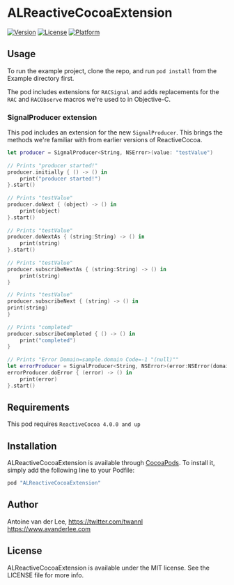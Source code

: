 # ALReactiveCocoaExtension

[![Version](https://img.shields.io/cocoapods/v/ALReactiveCocoaExtension.svg?style=flat)](http://cocoapods.org/pods/ALReactiveCocoaExtension)
[![License](https://img.shields.io/cocoapods/l/ALReactiveCocoaExtension.svg?style=flat)](http://cocoapods.org/pods/ALReactiveCocoaExtension)
[![Platform](https://img.shields.io/cocoapods/p/ALReactiveCocoaExtension.svg?style=flat)](http://cocoapods.org/pods/ALReactiveCocoaExtension)

## Usage

To run the example project, clone the repo, and run `pod install` from the Example directory first.

The pod includes extensions for `RACSignal` and adds replacements for the `RAC` and `RACObserve` macros we're used to in Objective-C.

### SignalProducer extension
This pod includes an extension for the new `SignalProducer`. This brings the methods we're familiar with from earlier versions of ReactiveCocoa.

```swift
let producer = SignalProducer<String, NSError>(value: "testValue")
    
// Prints "producer started!"
producer.initially { () -> () in
    print("producer started!")
}.start()
    
// Prints "testValue"
producer.doNext { (object) -> () in
    print(object)
}.start()
    
// Prints "testValue"
producer.doNextAs { (string:String) -> () in
    print(string)
}.start()
    
// Prints "testValue"
producer.subscribeNextAs { (string:String) -> () in
    print(string)
}

// Prints "testValue"
producer.subscribeNext { (string) -> () in
print(string)
}
    
// Prints "completed"
producer.subscribeCompleted { () -> () in
    print("completed")
}
    
// Prints "Error Domain=sample.domain Code=-1 "(null)""
let errorProducer = SignalProducer<String, NSError>(error:NSError(domain: "sample.domain", code: -1, userInfo: nil))
errorProducer.doError { (error) -> () in
    print(error)
}.start()
```

## Requirements
This pod requires `ReactiveCocoa 4.0.0 and up`

## Installation

ALReactiveCocoaExtension is available through [CocoaPods](http://cocoapods.org). To install
it, simply add the following line to your Podfile:

```ruby
pod "ALReactiveCocoaExtension"
```

## Author

Antoine van der Lee, 
https://twitter.com/twannl
https://www.avanderlee.com

## License

ALReactiveCocoaExtension is available under the MIT license. See the LICENSE file for more info.
